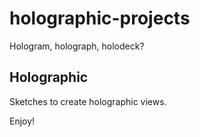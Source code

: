 # holographic-projects
Hologram, holograph, holodeck?

## Holographic
Sketches to create holographic views.

Enjoy!


